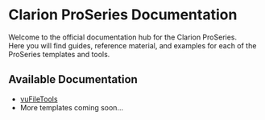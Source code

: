 # Clarion ProSeries Documentation

Welcome to the official documentation hub for the Clarion ProSeries.  
Here you will find guides, reference material, and examples for each of the ProSeries templates and tools.

## Available Documentation

- [vuFileTools](./vuFileTools/README.md)
- More templates coming soon...
